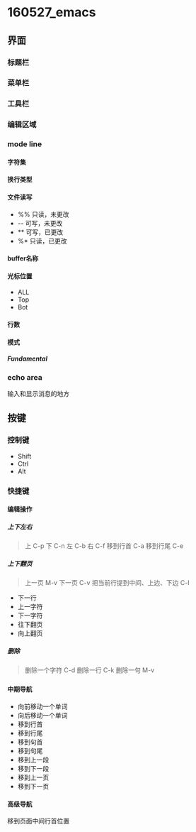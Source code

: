 # 160527_emacs

## 界面

### 标题栏
### 菜单栏
### 工具栏
### 编辑区域
### mode line
#### 字符集
#### 换行类型
#### 文件读写
* %% 只读，未更改
* -- 可写，未更改
* ** 可写，已更改
* %* 只读，已更改
#### buffer名称
#### 光标位置
* ALL
* Top
* Bot
#### 行数
#### 模式
##### Fundamental
### echo area
输入和显示消息的地方

## 按键
### 控制键
* Shift
* Ctrl
* Alt
### 快捷键
#### 编辑操作
##### 上下左右
> 上 C-p 下 C-n 左 C-b 右 C-f
移到行首 C-a 移到行尾 C-e
##### 上下翻页
> 上一页 M-v 下一页 C-v 把当前行提到中间、上边、下边 C-l
* 下一行
* 上一字符
* 下一字符
* 往下翻页
* 向上翻页
##### 删除
> 删除一个字符 C-d
删除一行 C-k
删除一句 M-v
#####
#### 中期导航
* 向前移动一个单词
* 向后移动一个单词
* 移到行首
* 移到行尾
* 移到句首
* 移到句尾
* 移到上一段
* 移到下一段
* 移到上一页
* 移到下一页
#### 高级导航
移到页面中间行首位置